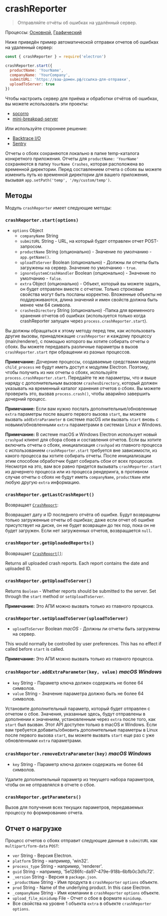 # crashReporter

> Отправляйте отчёты об ошибках на удалённый сервер.

Процессы: [Основной](../glossary.md#main-process), [Графический](../glossary.md#renderer-process)

Ниже приведён пример автоматической отправки отчетов об ошибках на удаленный сервер:

```javascript
const { crashReporter } = require('electron')

crashReporter.start({
  productName: 'YourName',
  companyName: 'YourCompany',
  submitURL: 'https://ваш-домен.рф/ссылка-для-отправки',
  uploadToServer: true
})
```

Чтобы настроить сервер для приёма и обработки отчётов об ошибках, вы можете использовать эти проекты:

* [socorro](https://github.com/mozilla/socorro)
* [mini-breakpad-server](https://github.com/electron/mini-breakpad-server)

Или используйте стороннее решение:

* [Backtrace I/O](https://backtrace.io/electron/)
* [Sentry](https://docs.sentry.io/clients/electron)

Отчеты о сбоях сохраняются локально в папке temp-каталога конкретного приложения. Отчеты для `productName:` `'YourName'` сохраняются в папку `YourName Crashes`, которая расположена во временной директории. Перед составлением отчета о сбоях вы можете изменить путь ко временной директории для вашего приложения, вызывая `app.setPath('temp', '/my/custom/temp')`.

## Методы

Модуль `crashReporter` имеет следующие методы:

### `crashReporter.start(options)`

* `options` Object
  * `companyName` String
  * `submitURL` String - URL, на который будет отправлен отчет POST-запросом.
  * `productName` String (опционально) - Значение по умолчанию - `app.getName()`.
  * `uploadToServer` Boolean (опционально) - Должны ли отчеты быть загружены на сервер. Значение по умолчанию - `true`.
  * `ignoreSystemCrashHandler` Boolean (опционально) - Значение по умолчанию - `false`.
  * `extra` Object (опционально) - Объект, который вы можете задать, он будет отправлен вместе с отчетом. Только строковые свойства могут быть посланы корректно. Вложенные объекты не поддерживаются, длина значений и имен свойств должна быть менее чем 64 символа.
  * `crashesDirectory` String (опционально) -Папка для временного хранения отчетов об ошибках (используется только когда crashReporter запущен через `process.crashReporter.start`).

Вы должны обращаться к этому методу перед тем, как использовать другие вызовы, принадлежащие `crashReporter` и каждому процессу (main/renderer), с помощью которого вы хотите собирать отчеты о сбоях. Вы можете передавать различные параметры в вызов `crashReporter.start` при обращении из разных процессов.

**Примечание:** Дочерние процессы, создаваемые средствами модуля `child_process` не будут иметь доступ к модулям Electron. Поэтому, чтобы получить из них отчеты о сбоях, используйте `process.crashReporter.start`. Передайте те же параметры, что и выше наряду с дополнительным вызовом `crashesDirectory`, который должен указывать на временный каталог хранения отчетов о сбоях. Вы можете проверить это, вызвав `process.crash()`, чтобы аварийно завершить дочерний процесс.

**Примечание:** Если вам нужно послать дополнительные/обновленные `extra` параметры после вашего первого вызова `start`, вы можете вызвать `addExtraParameter` в системе macOS или вызвать `start` вновь с новыми/обновленными `extra` параметрами в системах Linux и Windows.

**Примечание:** В системе macOS и Windows Electron использует новый `crashpad` клиент для сбора сбоев и составления отчетов. Если вы хотите включить отчеты о сбоях, инициализация `crashpad` из главного процесса с использованием `crashReporter.start` требуется вне зависимости, из какого процесса вы хотите собирать отчеты. После инициализации этим способом обработчик будет собирать сбои от всех процессов. Несмотря на это, вам все равно придется вызывать `crashReporter.start` из дочернего процесса или из процесса рендеринга, в противном случае отчеты о сбоях не будут иметь `companyName`, `productName` или любую другую `extra` информацию.

### `crashReporter.getLastCrashReport()`

Возвращает [`CrashReport`](structures/crash-report.md):

Возвращает дату и ID последнего отчёта об ошибке. Будут возвращены только загруженные отчеты об ошибках; даже если отчет об ошибке присутствует на диске, он не будет возвращен до тех пор, пока он не будет загружен. Если нет загруженных отчетов, возвращается `null`.

### `crashReporter.getUploadedReports()`

Возвращает [`CrashReport[]`](structures/crash-report.md):

Returns all uploaded crash reports. Each report contains the date and uploaded ID.

### `crashReporter.getUploadToServer()`

Returns `Boolean` - Whether reports should be submitted to the server. Set through the `start` method or `setUploadToServer`.

**Примечание:** Это АПИ можно вызвать только из главного процесса.

### `crashReporter.setUploadToServer(uploadToServer)`

* `uploadToServer` Boolean _macOS_ - Должны ли отчеты быть загружены на сервер.

This would normally be controlled by user preferences. This has no effect if called before `start` is called.

**Примечание:** Это АПИ можно вызвать только из главного процесса.

### `crashReporter.addExtraParameter(key, value)` _macOS_ _Windows_

* `key` String - Параметр ключа должен содержать не более 64 символов.
* `value` String - Значение параметра должно быть не более 64 символов.

Установите дополнительный параметр, который будет отправлен с отчетом о сбое. Значения, указанные здесь, будут отправлены в дополнении к значениям, установленным через `extra` после того, как `start` был вызван. Этот API доступен только в macOS и Windows. Если вам требуется добавить/обновить дополнительные параметры в Linux после первого вызова `start`, вы можете вызвать `start` еще раз с уже обновленными `extra` параметрами.

### `crashReporter.removeExtraParameter(key)` _macOS_ _Windows_

* `key` String - Параметр ключа должен содержать не более 64 символов.

Удалите дополнительный параметр из текущего набора параметров, чтобы он не отправлялся в отчете о сбое.

### `crashReporter.getParameters()`

Вызов для получения всех текущих параметров, передаваемых процессу по формированию отчета.

## Отчет о нагрузке

Процесс отчетов о сбоях отправит следующие данные в `submitURL` как `multipart/form-data` `POST`:

* `ver` String - Версия Electron.
* `platform` String - например, 'win32'.
* `process_type` String - например, 'renderer'.
* `guid` String - например, '5e1286fc-da97-479e-918b-6bfb0c3d1c72'.
* `_version` String - Версия в `package.json`.
* `_productName` String - Имя продукта в `crashReporter` `options` объекте.
* `prod` String - Name of the underlying product. In this case Electron.
* `_companyName` String - Имя компании в `crashReporter` `options` объекте.
* `upload_file_minidump` File - Отчет о сбое в формате `minidump`.
* Все свойства на уровне 1 объекта `extra` в объекте `crashReporter` `options`.
